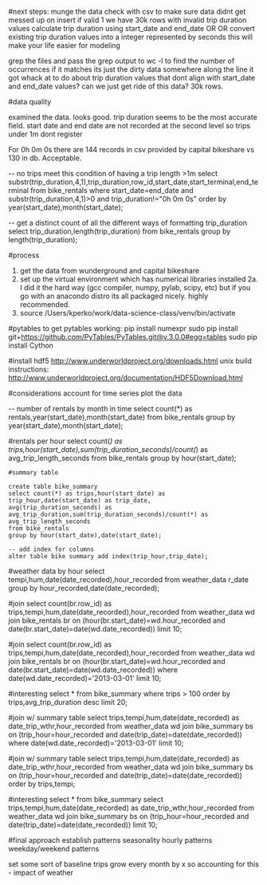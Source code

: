 #next steps:
munge the data
check with csv to make sure data didnt get messed up on insert
if valid
1 we have 30k rows with invalid trip duration values
calculate trip duration using start_date and end_date
OR OR
convert existing trip duration values into a integer represented by seconds
this will make your life easier for modeling

grep the files and pass the grep output to wc -l to find the number of occurrences
if it matches its just the dirty data
somewhere along the line it got whack
at to do about trip duration values that dont align with start_date and end_date values?
can we just get ride of this data? 30k rows.

#data quality

examined the data. looks good. trip duration seems to be the most accurate field.
start date and end date are not recorded at the second level
so trips under 1m dont register

For 0h 0m 0s there are 144 records in csv provided by capital bikeshare vs 130 in db. Acceptable.

-- no trips meet this condition of having a trip length >1m
select substr(trip_duration,4,1),trip_duration,row_id,start_date,start_terminal,end_terminal from bike_rentals where start_date=end_date and substr(trip_duration,4,1)>0 and trip_duration!="0h 0m 0s" order by year(start_date),month(start_date);

-- get a distinct count of all the different ways of formatting trip_duration
select trip_duration,length(trip_duration) from bike_rentals group by length(trip_duration);

#process
1. get the data from wunderground and capital bikeshare
2. set up the virtual environment which has numerical libraries installed
	2a. I did it the hard way (gcc compiler, numpy, pylab, scipy, etc) but if you go with an anacondo distro its all packaged nicely. highly recommended. 
3. source /Users/kperko/work/data-science-class/venv/bin/activate

#pytables
to get pytables working:
pip install numexpr
sudo pip install git+https://github.com/PyTables/PyTables.git@v.3.0.0#egg=tables
sudo pip install Cython

#install hdf5
http://www.underworldproject.org/downloads.html
unix build instructions:
http://www.underworldproject.org/documentation/HDF5Download.html

#considerations
account for time series
plot the data

-- number of rentals by month in time
select count(*) as rentals,year(start_date),month(start_date) from bike_rentals group by year(start_date),month(start_date);

#rentals per hour
select count(*) as trips,hour(start_date),sum(trip_duration_seconds)/count(*) as avg_trip_length_seconds from bike_rentals group by hour(start_date);

	#summary table

	create table bike_summary
	select count(*) as trips,hour(start_date) as trip_hour,date(start_date) as trip_date,
	avg(trip_duration_seconds) as avg_trip_duration,sum(trip_duration_seconds)/count(*) as avg_trip_length_seconds
	from bike_rentals 
	group by hour(start_date),date(start_date);

	-- add index for columns
	alter table bike summary add index(trip_hour,trip_date);

#weather data by hour
select tempi,hum,date(date_recorded),hour_recorded from weather_data r_date group by hour_recorded,date(date_recorded);

#join
select count(br.row_id) as trips,tempi,hum,date(date_recorded),hour_recorded from weather_data wd join bike_rentals br on (hour(br.start_date)=wd.hour_recorded and date(br.start_date)=date(wd.date_recorded)) limit 10;

#join
select count(br.row_id) as trips,tempi,hum,date(date_recorded),hour_recorded from weather_data wd join bike_rentals br on (hour(br.start_date)=wd.hour_recorded and date(br.start_date)=date(wd.date_recorded))
where date(wd.date_recorded)='2013-03-01' limit 10;

#interesting
select * from bike_summary where trips > 100 order by trips,avg_trip_duration desc limit 20;

#join w/ summary table
select trips,tempi,hum,date(date_recorded) as date_trip_wthr,hour_recorded
from weather_data wd
join bike_summary bs on (trip_hour=hour_recorded and date(trip_date)=date(date_recorded))
where date(wd.date_recorded)='2013-03-01' limit 10;

#join w/ summary table
select trips,tempi,hum,date(date_recorded) as date_trip_wthr,hour_recorded
from weather_data wd
join bike_summary bs on (trip_hour=hour_recorded and date(trip_date)=date(date_recorded))
order by trips,tempi;

#interesting
select * from bike_summary 
select trips,tempi,hum,date(date_recorded) as date_trip_wthr,hour_recorded
from weather_data wd
join bike_summary bs on (trip_hour=hour_recorded and date(trip_date)=date(date_recorded))
 limit 10;

#final approach
establish patterns
seasonality
hourly patterns
weekday/weekend patterns

set some sort of baseline
trips grow every month by x
so accounting for this - impact of weather

